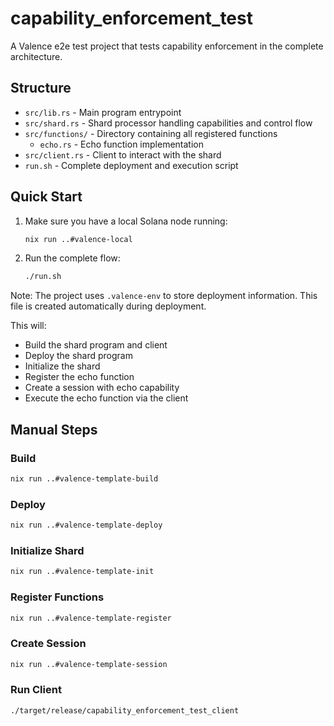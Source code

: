 # capability_enforcement_test

A Valence e2e test project that tests capability enforcement in the complete architecture.

## Structure

- `src/lib.rs` - Main program entrypoint
- `src/shard.rs` - Shard processor handling capabilities and control flow
- `src/functions/` - Directory containing all registered functions
  - `echo.rs` - Echo function implementation
- `src/client.rs` - Client to interact with the shard
- `run.sh` - Complete deployment and execution script

## Quick Start

1. Make sure you have a local Solana node running:
   ```bash
   nix run ..#valence-local
   ```

2. Run the complete flow:
   ```bash
   ./run.sh
   ```

Note: The project uses `.valence-env` to store deployment information. This file is created automatically during deployment.

This will:
- Build the shard program and client
- Deploy the shard program
- Initialize the shard
- Register the echo function
- Create a session with echo capability
- Execute the echo function via the client

## Manual Steps

### Build
```bash
nix run ..#valence-template-build
```

### Deploy
```bash
nix run ..#valence-template-deploy
```

### Initialize Shard
```bash
nix run ..#valence-template-init
```

### Register Functions
```bash
nix run ..#valence-template-register
```

### Create Session
```bash
nix run ..#valence-template-session
```

### Run Client
```bash
./target/release/capability_enforcement_test_client
```
